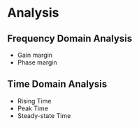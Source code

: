 # Analysis
## Frequency Domain Analysis

- Gain margin
- Phase margin

## Time Domain Analysis

- Rising Time
- Peak Time
- Steady-state Time
